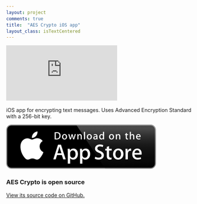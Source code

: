```yaml
---
layout: project
comments: true
title:  "AES Crypto iOS app"
layout_class: isTextCentered
---
```


<div class='embed-container'><iframe src='http://www.youtube.com/embed/kD9XBEwzU1s?rel=0' frameborder='0' allowfullscreen></iframe></div>

iOS app for encrypting text messages. Uses Advanced Encryption Standard with a 256-bit key.

<a href='https://itunes.apple.com/us/app/aes-crypto/id782965050' title='Download on App Store'><img src='/image/logos/appstore_badge.png' alt='Download on App Store' class='isMax200PxWide'></a>


### AES Crypto is open source

<a href='https://github.com/evgenyneu/aes-text-encryption-ios' title='View source on GitHub'>View its source code on GitHub.</a>